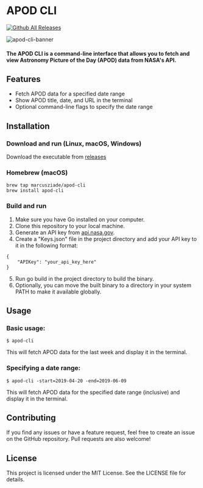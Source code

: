 # APOD CLI

[![Github All Releases](https://img.shields.io/github/downloads/marcusziade/apod-cli/total.svg)](https://github.com/marcusziade/apod-cli/releases)

![apod-cli-banner](https://user-images.githubusercontent.com/47460844/218305479-4f015d26-9cbe-40f6-ab4f-77a71416b385.png)
#### The APOD CLI is a command-line interface that allows you to fetch and view Astronomy Picture of the Day (APOD) data from NASA's API.

## Features
- Fetch APOD data for a specified date range
- Show APOD title, date, and URL in the terminal
- Optional command-line flags to specify the date range

## Installation
### Download and run (Linux, macOS, Windows) 
Download the executable from [releases](https://github.com/marcusziade/apod-cli/releases)

### Homebrew (macOS)
```
brew tap marcusziade/apod-cli
brew install apod-cli
```
### Build and run
1. Make sure you have Go installed on your computer.
2. Clone this repository to your local machine.
3. Generate an API key from [api.nasa.gov](https://api.nasa.gov/#signUp).
4. Create a "Keys.json" file in the project directory and add your API key to it in the following format:
```
{
    "APIKey": "your_api_key_here"
}
```
5. Run go build in the project directory to build the binary.
6. Optionally, you can move the built binary to a directory in your system PATH to make it available globally.

## Usage
### Basic usage:
```
$ apod-cli
```
This will fetch APOD data for the last week and display it in the terminal.

### Specifying a date range:
```
$ apod-cli -start=2019-04-20 -end=2019-06-09
```
This will fetch APOD data for the specified date range (inclusive) and display it in the terminal.

## Contributing
If you find any issues or have a feature request, feel free to create an issue on the GitHub repository. Pull requests are also welcome!

## License
This project is licensed under the MIT License. See the LICENSE file for details.
